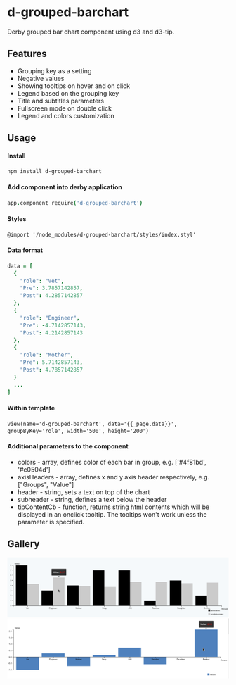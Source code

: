 d-grouped-barchart
==================
Derby grouped bar chart component using d3 and d3-tip.

## Features
* Grouping key as a setting
* Negative values
* Showing tooltips on hover and on click
* Legend based on the grouping key 
* Title and subtitles parameters
* Fullscreen mode on double click
* Legend and colors customization

## Usage

#### Install

```
npm install d-grouped-barchart
```

#### Add component into derby application
```coffee
app.component require('d-grouped-barchart')
```
#### Styles
```
@import '/node_modules/d-grouped-barchart/styles/index.styl'
```
#### Data format
```coffee
data = [
  {
    "role": "Vet",
    "Pre": 3.7857142857,
    "Post": 4.2857142857
  },
  {
    "role": "Engineer",
    "Pre": -4.7142857143,
    "Post": 4.2142857143
  },
  {
    "role": "Mother",
    "Pre": 5.7142857143,
    "Post": 4.7857142857
  }
  ...
]
```
#### Within template
```jade
view(name='d-grouped-barchart', data='{{_page.data}}', groupByKey='role', width='500', height='200')
```
#### Additional parameters to the component
* colors - array, defines color of each bar in group, e.g. ['#4f81bd', '#c0504d']
* axisHeaders - array, defines x and y axis header respectively, e.g. ["Groups", "Value"]
* header - string, sets a text on top of the chart 
* subheader - string, defines a text below the header 
* tipContentCb - function, returns string html contents which will be displayed in an onclick tooltip. The tooltips won't work unless the parameter is specified.

## Gallery
![Alt text](/screenshots/with-tooltip.png?raw=true "Grouped bar chart with tooltip")
![Alt text](/screenshots/with-tooltip-single.png?raw=true "Grouped by single value")
